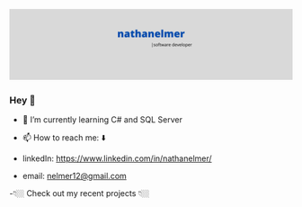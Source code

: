 ![header](./newHeader.png)
### Hey 👋

- 🌱 I’m currently learning C# and SQL Server

- 📫 How to reach me: ⬇️
- linkedIn: https://www.linkedin.com/in/nathanelmer/
- email: nelmer12@gmail.com

-👇🏼 Check out my recent projects 👇🏼
<!--
**nathanelmer/nathanelmer** is a ✨ _special_ ✨ repository because its `README.md` (this file) appears on your GitHub profile.

Here are some ideas to get you started:

- 🔭 I’m currently working on ...
- 🌱 I’m currently learning ...
- 👯 I’m looking to collaborate on ...
- 🤔 I’m looking for help with ...
- 💬 Ask me about ...
- 📫 How to reach me: ...
- 😄 Pronouns: ...
- ⚡ Fun fact: ...
-->
